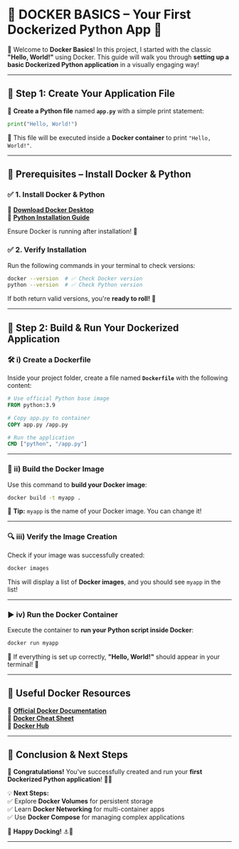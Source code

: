 # **🐳 DOCKER BASICS – Your First Dockerized Python App 🚀**  

🎉 Welcome to **Docker Basics**! In this project, I started with the classic **"Hello, World!"** using Docker. This guide will walk you through **setting up a basic Dockerized Python application** in a visually engaging way!  

---

## **📂 Step 1: Create Your Application File**  

📝 **Create a Python file** named **`app.py`** with a simple print statement:  

```python
print("Hello, World!")
```  

🔹 This file will be executed inside a **Docker container** to print `"Hello, World!"`.  

---

## **📌 Prerequisites – Install Docker & Python**  

### ✅ **1. Install Docker & Python**  
🔗 [**Download Docker Desktop**](https://www.docker.com/products/docker-desktop/)  
🔗 [**Python Installation Guide**](https://www.python.org/downloads/)  

Ensure Docker is running after installation! 🚀  

### ✅ **2. Verify Installation**  

Run the following commands in your terminal to check versions:  

```bash
docker --version  # ✅ Check Docker version
python --version  # ✅ Check Python version
```  

If both return valid versions, you're **ready to roll!** 🎉  

---

## **🚀 Step 2: Build & Run Your Dockerized Application**  

### **🛠️ i) Create a Dockerfile**  
Inside your project folder, create a file named **`Dockerfile`** with the following content:  

```dockerfile
# Use official Python base image
FROM python:3.9

# Copy app.py to container
COPY app.py /app.py

# Run the application
CMD ["python", "/app.py"]
```  

---

### **🔹 ii) Build the Docker Image**  
Use this command to **build your Docker image**:  

```bash
docker build -t myapp .
```  

📌 **Tip:** `myapp` is the name of your Docker image. You can change it!  

---

### **🔍 iii) Verify the Image Creation**  
Check if your image was successfully created:  

```bash
docker images
```  

This will display a list of **Docker images**, and you should see `myapp` in the list!  

---

### **▶️ iv) Run the Docker Container**  
Execute the container to **run your Python script inside Docker**:  

```bash
docker run myapp
```  

🎉 If everything is set up correctly, **"Hello, World!"** should appear in your terminal! 🎊  

---

## **📖 Useful Docker Resources**  
🔹 [**Official Docker Documentation**](https://docs.docker.com/)  
🔹 [**Docker Cheat Sheet**](https://dockerlabs.collabnix.com/docker/cheatsheet/)  
🔹 [**Docker Hub**](https://hub.docker.com/)  

---

## **🎯 Conclusion & Next Steps**  

🚀 **Congratulations!** You've successfully created and run your **first Dockerized Python application**! 🐳✨  

💡 **Next Steps:**  
✅ Explore **Docker Volumes** for persistent storage  
✅ Learn **Docker Networking** for multi-container apps  
✅ Use **Docker Compose** for managing complex applications  

🚢 **Happy Docking!** ⚓🌊  

---

